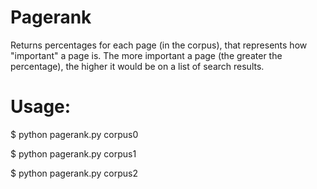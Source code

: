 # Pagerank
Returns percentages for each page (in the corpus), that represents how "important" a page is. The more important a page (the greater the percentage), the higher it would be on a list of search results. 

# Usage:

$ python pagerank.py corpus0

$ python pagerank.py corpus1

$ python pagerank.py corpus2
